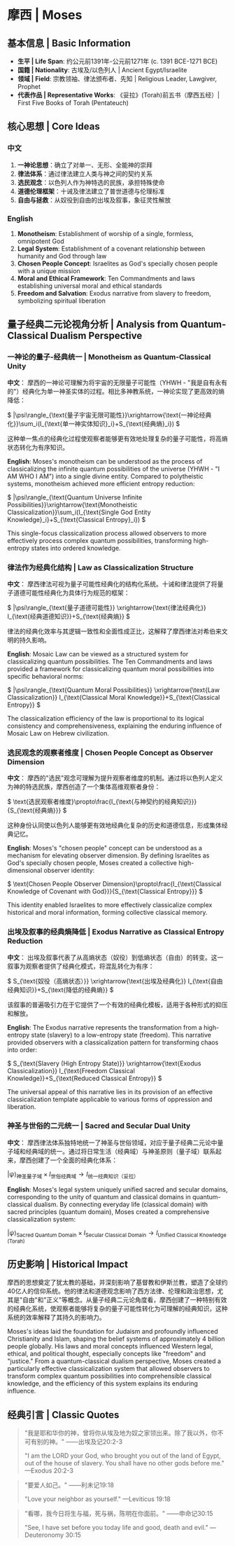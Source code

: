 # 摩西 | Moses

## 基本信息 | Basic Information
- **生平 | Life Span**: 约公元前1391年-公元前1271年 (c. 1391 BCE-1271 BCE)
- **国籍 | Nationality**: 古埃及/以色列人 | Ancient Egypt/Israelite
- **领域 | Field**: 宗教领袖、律法颁布者、先知 | Religious Leader, Lawgiver, Prophet
- **代表作品 | Representative Works**: 《妥拉》(Torah)前五书（摩西五经）| First Five Books of Torah (Pentateuch)

## 核心思想 | Core Ideas

### 中文
1. **一神论思想**：确立了对单一、无形、全能神的崇拜
2. **律法体系**：通过律法建立人类与神之间的契约关系
3. **选民观念**：以色列人作为神特选的民族，承担特殊使命
4. **道德伦理框架**：十诫及律法建立了普世道德与伦理标准
5. **自由与拯救**：从奴役到自由的出埃及叙事，象征灵性解放

### English
1. **Monotheism**: Establishment of worship of a single, formless, omnipotent God
2. **Legal System**: Establishment of a covenant relationship between humanity and God through law
3. **Chosen People Concept**: Israelites as God's specially chosen people with a unique mission
4. **Moral and Ethical Framework**: Ten Commandments and laws establishing universal moral and ethical standards
5. **Freedom and Salvation**: Exodus narrative from slavery to freedom, symbolizing spiritual liberation

## 量子经典二元论视角分析 | Analysis from Quantum-Classical Dualism Perspective

### 一神论的量子-经典统一 | Monotheism as Quantum-Classical Unity

**中文**：
摩西的一神论可理解为将宇宙的无限量子可能性（YHWH - "我是自有永有的"）经典化为单一神圣实体的过程。相比多神教系统，一神论实现了更高效的熵降低：

$`
|\psi\rangle_{\text{量子宇宙无限可能性}}\xrightarrow{\text{一神论经典化}}\sum_i(I_{\text{单一神实体知识}_i}+S_{\text{经典熵}_i})
`$

这种单一焦点的经典化过程使观察者能够更有效地处理复杂的量子可能性，将高熵状态转化为有序知识。

**English**:
Moses's monotheism can be understood as the process of classicalizing the infinite quantum possibilities of the universe (YHWH - "I AM WHO I AM") into a single divine entity. Compared to polytheistic systems, monotheism achieved more efficient entropy reduction:

$`
|\psi\rangle_{\text{Quantum Universe Infinite Possibilities}}\xrightarrow{\text{Monotheistic Classicalization}}\sum_i(I_{\text{Single God Entity Knowledge}_i}+S_{\text{Classical Entropy}_i})
`$

This single-focus classicalization process allowed observers to more effectively process complex quantum possibilities, transforming high-entropy states into ordered knowledge.

### 律法作为经典化结构 | Law as Classicalization Structure

**中文**：
摩西律法可视为量子可能性经典化的结构化系统。十诫和律法提供了将量子道德可能性经典化为具体行为规范的框架：

$`
|\psi\rangle_{\text{量子道德可能性}} \xrightarrow{\text{律法经典化}} I_{\text{经典道德知识}}+S_{\text{经典熵}}
`$

律法的经典化效率与其逻辑一致性和全面性成正比，这解释了摩西律法对希伯来文明的持久影响。

**English**:
Mosaic Law can be viewed as a structured system for classicalizing quantum possibilities. The Ten Commandments and laws provided a framework for classicalizing quantum moral possibilities into specific behavioral norms:

$`
|\psi\rangle_{\text{Quantum Moral Possibilities}} \xrightarrow{\text{Law Classicalization}} I_{\text{Classical Moral Knowledge}}+S_{\text{Classical Entropy}}
`$

The classicalization efficiency of the law is proportional to its logical consistency and comprehensiveness, explaining the enduring influence of Mosaic Law on Hebrew civilization.

### 选民观念的观察者维度 | Chosen People Concept as Observer Dimension

**中文**：
摩西的"选民"观念可理解为提升观察者维度的机制。通过将以色列人定义为神的特选民族，摩西创造了一个集体高维观察者身份：

$`
\text{选民观察者维度}\propto\frac{I_{\text{与神契约的经典知识}}}{S_{\text{经典熵}}}
`$

这种身份认同使以色列人能够更有效地经典化复杂的历史和道德信息，形成集体经典记忆。

**English**:
Moses's "chosen people" concept can be understood as a mechanism for elevating observer dimension. By defining Israelites as God's specially chosen people, Moses created a collective high-dimensional observer identity:

$`
\text{Chosen People Observer Dimension}\propto\frac{I_{\text{Classical Knowledge of Covenant with God}}}{S_{\text{Classical Entropy}}}
`$

This identity enabled Israelites to more effectively classicalize complex historical and moral information, forming collective classical memory.

### 出埃及叙事的经典熵降低 | Exodus Narrative as Classical Entropy Reduction

**中文**：
出埃及叙事代表了从高熵状态（奴役）到低熵状态（自由）的转变。这一叙事为观察者提供了经典化模式，将混乱转化为有序：

$`
S_{\text{奴役（高熵状态）}} \xrightarrow{\text{出埃及经典化}} I_{\text{自由经典知识}}+S_{\text{降低的经典熵}}
`$

该叙事的普遍吸引力在于它提供了一个有效的经典化模板，适用于各种形式的抑压和解放。

**English**:
The Exodus narrative represents the transformation from a high-entropy state (slavery) to a low-entropy state (freedom). This narrative provided observers with a classicalization pattern for transforming chaos into order:

$`
S_{\text{Slavery (High Entropy State)}} \xrightarrow{\text{Exodus Classicalization}} I_{\text{Freedom Classical Knowledge}}+S_{\text{Reduced Classical Entropy}}
`$

The universal appeal of this narrative lies in its provision of an effective classicalization template applicable to various forms of oppression and liberation.

### 神圣与世俗的二元统一 | Sacred and Secular Dual Unity

**中文**：
摩西律法体系独特地统一了神圣与世俗领域，对应于量子经典二元论中量子域和经典域的统一。通过将日常生活（经典域）与神圣原则（量子域）联系起来，摩西创建了一个全面的经典化体系：

$`
|\psi\rangle_{\text{神圣量子域}}\times I_{\text{世俗经典域}} \rightarrow I_{\text{统一经典知识（妥拉）}}
`$

**English**:
Moses's legal system uniquely unified sacred and secular domains, corresponding to the unity of quantum and classical domains in quantum-classical dualism. By connecting everyday life (classical domain) with sacred principles (quantum domain), Moses created a comprehensive classicalization system:

$`
|\psi\rangle_{\text{Sacred Quantum Domain}}\times I_{\text{Secular Classical Domain}} \rightarrow I_{\text{Unified Classical Knowledge (Torah)}}
`$

## 历史影响 | Historical Impact

摩西的思想奠定了犹太教的基础，并深刻影响了基督教和伊斯兰教，塑造了全球约40亿人的信仰系统。他的律法和道德观念影响了西方法律、伦理和政治思想，尤其是"自由"和"正义"等概念。从量子经典二元论角度看，摩西创建了一种特别有效的经典化系统，使观察者能够将复杂的量子可能性转化为可理解的经典知识，这种系统的效率解释了其持久的影响力。

Moses's ideas laid the foundation for Judaism and profoundly influenced Christianity and Islam, shaping the belief systems of approximately 4 billion people globally. His laws and moral concepts influenced Western legal, ethical, and political thought, especially concepts like "freedom" and "justice." From a quantum-classical dualism perspective, Moses created a particularly effective classicalization system that allowed observers to transform complex quantum possibilities into comprehensible classical knowledge, and the efficiency of this system explains its enduring influence.

## 经典引言 | Classic Quotes

> "我是耶和华你的神，曾将你从埃及地为奴之家领出来。除了我以外，你不可有别的神。" ——出埃及记20:2-3
>
> "I am the LORD your God, who brought you out of the land of Egypt, out of the house of slavery. You shall have no other gods before me." —Exodus 20:2-3

> "要爱人如己。" ——利未记19:18
>
> "Love your neighbor as yourself." —Leviticus 19:18

> "看哪，我今日将生与福，死与祸，陈明在你面前。" ——申命记30:15
>
> "See, I have set before you today life and good, death and evil." —Deuteronomy 30:15